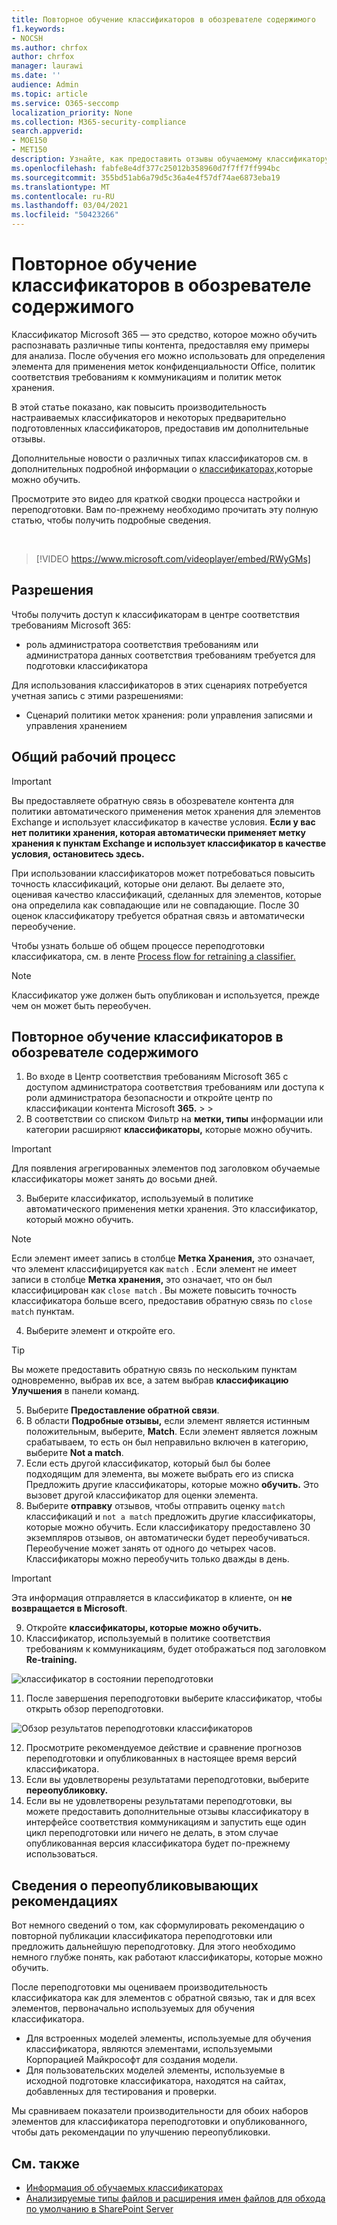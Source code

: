 ```yaml
---
title: Повторное обучение классификаторов в обозревателе содержимого
f1.keywords:
- NOCSH
ms.author: chrfox
author: chrfox
manager: laurawi
ms.date: ''
audience: Admin
ms.topic: article
ms.service: O365-seccomp
localization_priority: None
ms.collection: M365-security-compliance
search.appverid:
- MOE150
- MET150
description: Узнайте, как предоставить отзывы обучаемому классификатору в обозревателе контента.
ms.openlocfilehash: fabfe8e4df377c25012b358960d7f7ff7ff994bc
ms.sourcegitcommit: 355bd51ab6a79d5c36a4e4f57df74ae6873eba19
ms.translationtype: MT
ms.contentlocale: ru-RU
ms.lasthandoff: 03/04/2021
ms.locfileid: "50423266"
---
```

# <a name="how-to-retrain-a-classifier-in-content-explorer"></a>Повторное обучение классификаторов в обозревателе содержимого

Классификатор Microsoft 365 — это средство, которое можно обучить распознавать различные типы контента, предоставляя ему примеры для анализа. После обучения его можно использовать для определения элемента для применения меток конфиденциальности Office, политик соответствия требованиям к коммуникациям и политик меток хранения.

В этой статье показано, как повысить производительность настраиваемых классификаторов и некоторых предварительно подготовленных классификаторов, предоставив им дополнительные отзывы.

Дополнительные новости о различных типах классификаторов см. в дополнительных подробной информации о [классификаторах,](classifier-learn-about.md)которые можно обучить.

Просмотрите это видео для краткой сводки процесса настройки и переподготовки. Вам по-прежнему необходимо прочитать эту полную статью, чтобы получить подробные сведения.

</br>

> [!VIDEO https://www.microsoft.com/videoplayer/embed/RWyGMs]


## <a name="permissions"></a>Разрешения

Чтобы получить доступ к классификаторам в центре соответствия требованиям Microsoft 365:

- роль администратора соответствия требованиям или администратора данных соответствия требованиям требуется для подготовки классификатора

Для использования классификаторов в этих сценариях потребуется учетная запись с этими разрешениями:

- Сценарий политики меток хранения: роли управления записями и управления хранением 

## <a name="overall-workflow"></a>Общий рабочий процесс

> [!IMPORTANT]
> Вы предоставляете обратную связь в обозревателе контента для политики автоматического применения меток хранения для элементов Exchange и использует классификатор в качестве условия. **Если у вас нет политики хранения, которая автоматически применяет метку хранения к пунктам Exchange и использует классификатор в качестве условия, остановитесь здесь.**

При использовании классификаторов может потребоваться повысить точность классификаций, которые они делают. Вы делаете это, оценивая качество классификаций, сделанных для элементов, которые она определила как совпадающие или не совпадающие. После 30 оценок классификатору требуется обратная связь и автоматически переобучение.

Чтобы узнать больше об общем процессе переподготовки классификатора, см. в ленте [Process flow for retraining a classifier.](classifier-learn-about.md#retraining-classifiers)

> [!NOTE]
> Классификатор уже должен быть опубликован и используется, прежде чем он может быть переобучен.

## <a name="how-to-retrain-a-classifier-in-content-explorer"></a>Повторное обучение классификаторов в обозревателе содержимого

1. Во входе в Центр соответствия требованиям Microsoft 365 с доступом администратора соответствия требованиям или доступа к роли администратора безопасности и откройте центр по классификации контента Microsoft **365.**  >    >   
2. В соответствии со списком Фильтр на **метки, типы** информации или категории расширяют **классификаторы,** которые можно обучить.

> [!IMPORTANT]
> Для появления агрегированных элементов под заголовком обучаемые классификаторы может занять до восьми дней.

3. Выберите классификатор, используемый в политике автоматического применения метки хранения. Это классификатор, который можно обучить.

> [!NOTE]
> Если элемент имеет запись в столбце **Метка Хранения,** это означает, что элемент классифицируется как `match` .  Если элемент не имеет записи в столбце **Метка хранения,** это означает, что он был классифицирован как `close match` . Вы можете повысить точность классификатора больше всего, предоставив обратную связь по `close match` пунктам. 

4. Выберите элемент и откройте его.
 
 > [!TIP]
> Вы можете предоставить обратную связь по нескольким пунктам одновременно, выбрав их все, а затем выбрав **классификацию Улучшения** в панели команд.

5. Выберите **Предоставление обратной связи**.
6. В области **Подробные отзывы,** если элемент является истинным положительным, выберите, **Match**.  Если элемент является ложным срабатываем, то есть он был неправильно включен в категорию, выберите **Not a match**.
7. Если есть другой классификатор, который был бы более подходящим для элемента, вы можете выбрать его из списка Предложить другие классификаторы, которые можно **обучить.** Это вызовет другой классификатор для оценки элемента.
8. Выберите **отправку** отзывов, чтобы отправить оценку `match` классификаций и `not a match` предложить другие классификаторы, которые можно обучить. Если классификатору предоставлено 30 экземпляров отзывов, он автоматически будет переобучиваться. Переобучение может занять от одного до четырех часов. Классификаторы можно переобучить только дважды в день.

> [!IMPORTANT]
> Эта информация отправляется в классификатор в клиенте, он **не возвращается в Microsoft**.

9. Откройте **классификаторы, которые можно обучить.**
10. Классификатор, используемый в политике соответствия требованиям к коммуникациям, будет отображаться под заголовком **Re-training.**

![классификатор в состоянии переподготовки](../media/classifier-retraining.png)

11. После завершения переподготовки выберите классификатор, чтобы открыть обзор переподготовки.

![Обзор результатов переподготовки классификаторов](../media/classifier-retraining-overview.png)

12. Просмотрите рекомендуемое действие и сравнение прогнозов переподготовки и опубликованных в настоящее время версий классификатора.
13. Если вы удовлетворены результатами переподготовки, выберите **переопубликовку.**
14. Если вы не удовлетворены результатами переподготовки, вы можете предоставить дополнительные отзывы классификатору в интерфейсе соответствия коммуникациям и запустить еще один цикл переподготовки или ничего не делать, в этом случае опубликованная версия классификатора будет по-прежнему использоваться. 

## <a name="details-on-republishing-recommendations"></a>Сведения о переопубликовывающих рекомендациях

Вот немного сведений о том, как сформулировать рекомендацию о повторной публикации классификатора переподготовки или предложить дальнейшую переподготовку. Для этого необходимо немного глубже понять, как работают классификаторы, которые можно обучить.

После переподготовки мы оцениваем производительность классификатора как для элементов с обратной связью, так и для всех элементов, первоначально используемых для обучения классификатора. 

- Для встроенных моделей элементы, используемые для обучения классификатора, являются элементами, используемыми Корпорацией Майкрософт для создания модели.
- Для пользовательских моделей элементы, используемые в исходной подготовке классификатора, находятся на сайтах, добавленных для тестирования и проверки.

Мы сравниваем показатели производительности для обоих наборов элементов для классификатора переподготовки и опубликованного, чтобы дать рекомендации по улучшению переопубликовки. 

## <a name="see-also"></a>См. также

- [Информация об обучаемых классификаторах](classifier-learn-about.md)
- [Анализируемые типы файлов и расширения имен файлов для обхода по умолчанию в SharePoint Server](https://docs.microsoft.com/sharepoint/technical-reference/default-crawled-file-name-extensions-and-parsed-file-types)
